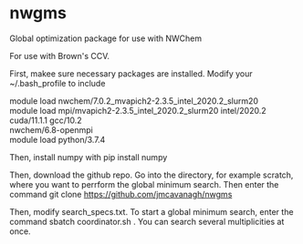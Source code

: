 # nwgms
Global optimization package for use with NWChem

For use with Brown's CCV.

First, makee sure necessary packages are installed. Modify your ~/.bash_profile to include

module load nwchem/7.0.2_mvapich2-2.3.5_intel_2020.2_slurm20  
module load mpi/mvapich2-2.3.5_intel_2020.2_slurm20 intel/2020.2 cuda/11.1.1 gcc/10.2  
nwchem/6.8-openmpi  
module load python/3.7.4  


Then, install numpy with pip install numpy

Then, download the github repo. Go into the directory, for example scratch, where you want to perrform the global minimum search. Then enter the command git clone https://github.com/jmcavanagh/nwgms

Then, modify search_specs.txt. To start a global minimum search, enter the command sbatch coordinator.sh <numcalcs> <numhops> <multiplicity>. You can search several multiplicities at once.
